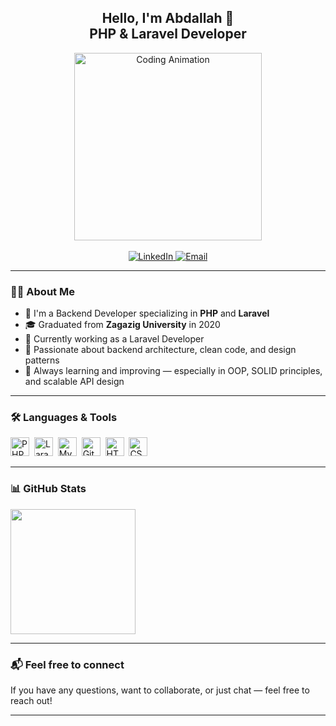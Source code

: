 <h2 align="center">Hello, I'm Abdallah 👋<br>PHP & Laravel Developer</h2>

<div align="center">
  <img src="https://raw.githubusercontent.com/engsahaly/engsahaly/main/code.gif" alt="Coding Animation" height="300" />
</div>

<br>

<div align="center">
  <a href="https://www.linkedin.com/in/abdallah-abdalrhman-95bab7175/" target="_blank">
    <img src="https://img.shields.io/badge/LinkedIn-0077B5?style=flat&logo=linkedin&logoColor=white" alt="LinkedIn" />
  </a>
  <a href="mailto:abdallahabdelrahman186@gmail.com" target="_blank">
    <img src="https://img.shields.io/badge/Email-Contact%20Me-orange?style=flat&logo=gmail&logoColor=white" alt="Email" />
  </a>
</div>

---

### 👨‍💻 About Me

- 💼 I'm a Backend Developer specializing in **PHP** and **Laravel**  
- 🎓 Graduated from **Zagazig University** in 2020  
- 🔭 Currently working as a Laravel Developer  
- 🚀 Passionate about backend architecture, clean code, and design patterns  
- 🌱 Always learning and improving — especially in OOP, SOLID principles, and scalable API design  

---

### 🛠️ Languages & Tools

<p align="left">
  <img src="https://cdn.jsdelivr.net/gh/devicons/devicon/icons/php/php-original.svg" title="PHP" alt="PHP" width="30" height="30"/>&nbsp;
  <img src="https://cdn.jsdelivr.net/gh/devicons/devicon/icons/laravel/laravel-plain.svg" title="Laravel" alt="Laravel" width="30" height="30"/>&nbsp;
  <img src="https://cdn.jsdelivr.net/gh/devicons/devicon/icons/mysql/mysql-original.svg" title="MySQL" alt="MySQL" width="30" height="30"/>&nbsp;
  <img src="https://cdn.jsdelivr.net/gh/devicons/devicon/icons/git/git-original.svg" title="Git" alt="Git" width="30" height="30"/>&nbsp;
  <img src="https://cdn.jsdelivr.net/gh/devicons/devicon/icons/html5/html5-original.svg" title="HTML5" alt="HTML5" width="30" height="30"/>&nbsp;
  <img src="https://cdn.jsdelivr.net/gh/devicons/devicon/icons/css3/css3-original.svg" title="CSS3" alt="CSS3" width="30" height="30"/>
</p>

---

### 📊 GitHub Stats

<div align="left">
  <img src="https://github-readme-stats.vercel.app/api?username=Abdallah-harb&show_icons=true&theme=dracula&count_private=true&hide_border=false" height="200" />
</div>

---

### 📬 Feel free to connect

If you have any questions, want to collaborate, or just chat — feel free to reach out!

---

